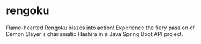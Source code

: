 # rengoku
Flame-hearted Rengoku blazes into action! Experience the fiery passion of Demon Slayer's charismatic Hashira in a Java Spring Boot API project.

